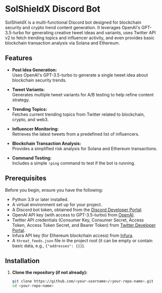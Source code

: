 # SolShieldX Discord Bot

SolShieldX is a multi-functional Discord bot designed for blockchain security and crypto trend content generation. It leverages OpenAI's GPT-3.5-turbo for generating creative tweet ideas and variants, uses Twitter API v2 to fetch trending topics and influencer activity, and even provides basic blockchain transaction analysis via Solana and Ethereum.

## Features

- **Post Idea Generation:**  
  Uses OpenAI's GPT-3.5-turbo to generate a single tweet idea about blockchain security trends.

- **Tweet Variants:**  
  Generates multiple tweet variants for A/B testing to help refine content strategy.

- **Trending Topics:**  
  Fetches current trending topics from Twitter related to blockchain, crypto, and web3.

- **Influencer Monitoring:**  
  Retrieves the latest tweets from a predefined list of influencers.

- **Blockchain Transaction Analysis:**  
  Provides a simplified risk analysis for Solana and Ethereum transactions.

- **Command Testing:**  
  Includes a simple `!ping` command to test if the bot is running.

## Prerequisites

Before you begin, ensure you have the following:

- Python 3.9 or later installed.
- A virtual environment set up for your project.
- A Discord bot token, obtained from the [Discord Developer Portal](https://discord.com/developers/applications).
- OpenAI API key (with access to GPT-3.5-turbo) from [OpenAI](https://platform.openai.com).
- Twitter API credentials (Consumer Key, Consumer Secret, Access Token, Access Token Secret, and Bearer Token) from [Twitter Developer Portal](https://developer.twitter.com/).
- Infura API key (for Ethereum blockchain access) from [Infura](https://infura.io/).
- A `threat_feeds.json` file in the project root (it can be empty or contain basic data, e.g., `{"addresses": {}}`).

## Installation

1. **Clone the repository (if not already):**

   ```bash
   git clone https://github.com/<your-username>/<your-repo-name>.git
   cd <your-repo-name>
